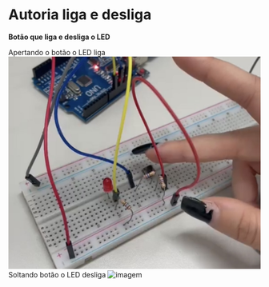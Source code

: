 # Autoria liga e desliga
**Botão que liga e desliga o LED**

Apertando o botão o LED liga
![imagem](foto.jpg)
Soltando botão o LED desliga
![imagem](IMG_2298(1).jpg)

